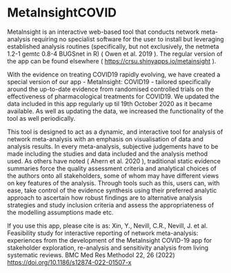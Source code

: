 # MetaInsightCOVID

MetaInsight is an interactive web-based tool that conducts network meta-analysis requiring no specialist software for the user to install but leveraging established analysis routines (specifically, but not exclusively, the netmeta 1.2-1 gemtc 0.8-4 BUGSnet in R) ( Owen et al. 2019 ). The regular version of the app can be found elsewhere ( https://crsu.shinyapps.io/metainsight ).

With the evidence on treating COVID19 rapidly evolving, we have created a special version of our app - MetaInsight: COVID19 - tailored specifically around the up-to-date evidence from randomised controlled trials on the effectiveness of pharmacological treatments for COVID19. We updated the data included in this app regularly up til 19th October 2020 as it became available. As well as updating the data, we increased the functionality of the tool as well periodically.

This tool is designed to act as a dynamic, and interactive tool for analysis of network meta-analysis with an emphasis on visualisation of data and analysis results. In every meta-analysis, subjective judgements have to be made including the studies and data included and the analysis method used. As others have noted ( Ahern et al. 2020 ), traditional static evidence summaries force the quality assessment criteria and analytical choices of the authors onto all stakeholders, some of whom may have different views on key features of the analysis. Through tools such as this, users can, with ease, take control of the evidence synthesis using their preferred analytic approach to ascertain how robust findings are to alternative analysis strategies and study inclusion criteria and assess the appropriateness of the modelling assumptions made etc.

If you use this app, please cite is as: Xin, Y., Nevill, C.R., Nevill, J. et al. Feasibility study for interactive reporting of network meta-analysis: experiences from the development of the MetaInsight COVID-19 app for stakeholder exploration, re-analysis and sensitivity analysis from living systematic reviews. BMC Med Res Methodol 22, 26 (2022) https://doi.org/10.1186/s12874-022-01507-x
